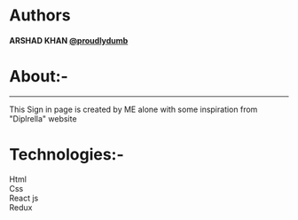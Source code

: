 
# Authors

#### ARSHAD KHAN [@proudlydumb](https://github.com/proudlydumb)

# About:-
-----
This Sign in page is created by ME alone 
with some inspiration from "Diplrella" website

# Technologies:-
Html  
Css  
React js  
Redux
